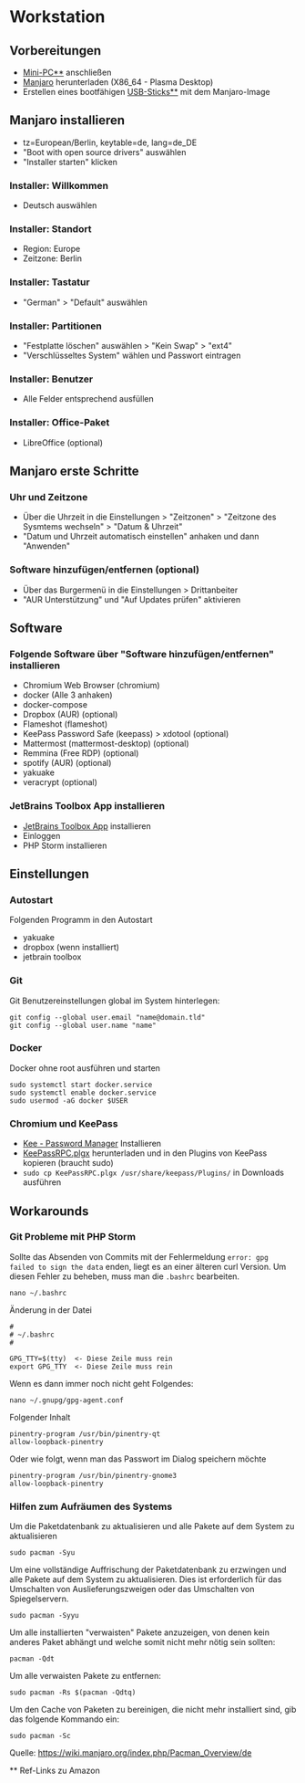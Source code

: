 # Workstation

## Vorbereitungen
- [Mini-PC**](https://www.amazon.de/s?k=mini+pc+ryzen&tag=partyworms0c-21) anschließen
- [Manjaro](https://manjaro.org/download/) herunterladen (X86_64 - Plasma Desktop)
- Erstellen eines bootfähigen [USB-Sticks**](https://www.amazon.de/s?k=bootf%C3%A4higer+usb+stick&tag=partyworms0c-21) mit dem Manjaro-Image

## Manjaro installieren
- tz=European/Berlin, keytable=de, lang=de_DE
- "Boot with open source drivers" auswählen
- "Installer starten" klicken

### Installer: Willkommen
- Deutsch auswählen

### Installer: Standort
- Region: Europe
- Zeitzone: Berlin

### Installer: Tastatur
- "German" > "Default" auswählen

### Installer: Partitionen
- "Festplatte löschen" auswählen > "Kein Swap" > "ext4"
- "Verschlüsseltes System" wählen und Passwort eintragen

### Installer: Benutzer
- Alle Felder entsprechend ausfüllen

### Installer: Office-Paket
- LibreOffice (optional)

## Manjaro erste Schritte

### Uhr und Zeitzone

- Über die Uhrzeit in die Einstellungen > "Zeitzonen" > "Zeitzone des Sysmtems wechseln" > "Datum & Uhrzeit"
- "Datum und Uhrzeit automatisch einstellen" anhaken und dann "Anwenden" 

### Software hinzufügen/entfernen  (optional)

- Über das Burgermenü in die Einstellungen > Drittanbeiter
- "AUR Unterstützung" und "Auf Updates prüfen" aktivieren

## Software

### Folgende Software über "Software hinzufügen/entfernen" installieren

- Chromium Web Browser (chromium)
- docker (Alle 3 anhaken)
- docker-compose
- Dropbox (AUR) (optional)
- Flameshot (flameshot)
- KeePass Password Safe (keepass) > xdotool (optional)
- Mattermost (mattermost-desktop) (optional)
- Remmina (Free RDP) (optional)
- spotify (AUR) (optional)
- yakuake
- veracrypt (optional)

### JetBrains Toolbox App installieren

- [JetBrains Toolbox App](https://www.jetbrains.com/de-de/toolbox-app/) installieren
- Einloggen
- PHP Storm installieren

## Einstellungen

### Autostart

Folgenden Programm in den Autostart 

- yakuake
- dropbox (wenn installiert)
- jetbrain toolbox

### Git

Git Benutzereinstellungen global im System hinterlegen:

    git config --global user.email "name@domain.tld"
    git config --global user.name "name"

### Docker

Docker ohne root ausführen und starten

    sudo systemctl start docker.service
    sudo systemctl enable docker.service
    sudo usermod -aG docker $USER

### Chromium und KeePass

- [Kee - Password Manager](https://chrome.google.com/webstore/detail/kee-password-manager/mmhlniccooihdimnnjhamobppdhaolme) Installieren
- [KeePassRPC.plgx](https://github.com/kee-org/keepassrpc/tags) herunterladen und in den Plugins von KeePass kopieren (braucht sudo)
- `sudo cp KeePassRPC.plgx /usr/share/keepass/Plugins/` in Downloads ausführen
 
## Workarounds

### Git Probleme mit PHP Storm

Sollte das Absenden von Commits mit der Fehlermeldung `error: gpg failed to sign the data` enden, liegt es an einer älteren curl Version. Um diesen Fehler zu beheben, muss man die `.bashrc` bearbeiten.

    nano ~/.bashrc

Änderung in der Datei

    #
    # ~/.bashrc
    #
    
    GPG_TTY=$(tty)  <- Diese Zeile muss rein
    export GPG_TTY  <- Diese Zeile muss rein

Wenn es dann immer noch nicht geht Folgendes:

    nano ~/.gnupg/gpg-agent.conf

Folgender Inhalt

    pinentry-program /usr/bin/pinentry-qt
    allow-loopback-pinentry

Oder wie folgt, wenn man das Passwort im Dialog speichern möchte

    pinentry-program /usr/bin/pinentry-gnome3
    allow-loopback-pinentry

### Hilfen zum Aufräumen des Systems

Um die Paketdatenbank zu aktualisieren und alle Pakete auf dem System zu aktualisieren

    sudo pacman -Syu

Um eine vollständige Auffrischung der Paketdatenbank zu erzwingen und alle Pakete auf dem System zu aktualisieren. Dies ist erforderlich für das Umschalten von Auslieferungszweigen oder das Umschalten von Spiegelservern.

    sudo pacman -Syyu

Um alle installierten "verwaisten" Pakete anzuzeigen, von denen kein anderes Paket abhängt und welche somit nicht mehr nötig sein sollten:

    pacman -Qdt

Um alle verwaisten Pakete zu entfernen:

    sudo pacman -Rs $(pacman -Qdtq)

Um den Cache von Paketen zu bereinigen, die nicht mehr installiert sind, gib das folgende Kommando ein:

    sudo pacman -Sc

Quelle: https://wiki.manjaro.org/index.php/Pacman_Overview/de

** Ref-Links zu Amazon
